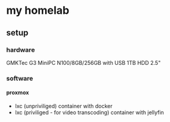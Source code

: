 # my homelab

## setup

### hardware

GMKTec G3 MiniPC N100/8GB/256GB with USB 1TB HDD 2.5"

### software

#### proxmox

- lxc (unpriviliged) container with docker
- lxc (priviliged - for video transcoding) container with jellyfin